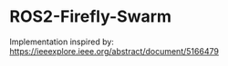 # ROS2-Firefly-Swarm
Implementation inspired by: https://ieeexplore.ieee.org/abstract/document/5166479
